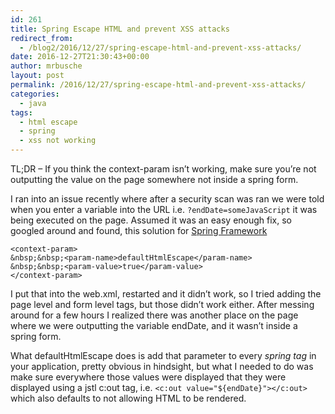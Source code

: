 ```yaml
---
id: 261
title: Spring Escape HTML and prevent XSS attacks
redirect_from:
  - /blog2/2016/12/27/spring-escape-html-and-prevent-xss-attacks/
date: 2016-12-27T21:30:43+00:00
author: mrbusche
layout: post
permalink: /2016/12/27/spring-escape-html-and-prevent-xss-attacks/
categories:
  - java
tags:
  - html escape
  - spring
  - xss not working
---
```

TL;DR &#8211; If you think the context-param isn&#8217;t working, make sure you&#8217;re not outputting the value on the page somewhere not inside a spring form.

I ran into an issue recently where after a security scan was ran we were told when you enter a variable into the URL i.e. `?endDate=someJavaScript` it was being executed on the page. Assumed it was an easy enough fix, so googled around and found, this solution for [Spring Framework](http://stackoverflow.com/questions/2147958/how-do-i-prevent-people-from-doing-xss-in-spring-mvc)

    <context-param>
    &nbsp;&nbsp;<param-name>defaultHtmlEscape</param-name>
    &nbsp;&nbsp;<param-value>true</param-value>
    </context-param>

I put that into the web.xml, restarted and it didn&#8217;t work, so I tried adding the page level and form level tags, but those didn&#8217;t work either. After messing around for a few hours I realized there was another place on the page where we were outputting the variable endDate, and it wasn&#8217;t inside a spring form.

What defaultHtmlEscape does is add that parameter to every _spring tag_ in your application, pretty obvious in hindsight, but what I needed to do was make sure everywhere those values were displayed that they were displayed using a jstl c:out tag, i.e. `<c:out value="${endDate}"></c:out>` which also defaults to not allowing HTML to be rendered.